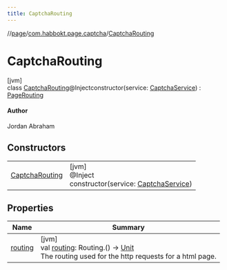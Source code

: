 ```yaml
---
title: CaptchaRouting
---
```

//[page](../../../index.html)/[com.habbokt.page.captcha](../index.html)/[CaptchaRouting](index.html)



# CaptchaRouting



[jvm]\
class [CaptchaRouting](index.html)@Injectconstructor(service: [CaptchaService](../-captcha-service/index.html)) : [PageRouting](../../com.habbokt.page/-page-routing/index.html)

#### Author



Jordan Abraham



## Constructors


| | |
|---|---|
| [CaptchaRouting](-captcha-routing.html) | [jvm]<br>@Inject<br>constructor(service: [CaptchaService](../-captcha-service/index.html)) |


## Properties


| Name | Summary |
|---|---|
| [routing](../../com.habbokt.page/-page-routing/routing.html) | [jvm]<br>val [routing](../../com.habbokt.page/-page-routing/routing.html): Routing.() -&gt; [Unit](https://kotlinlang.org/api/latest/jvm/stdlib/kotlin/-unit/index.html)<br>The routing used for the http requests for a html page. |

